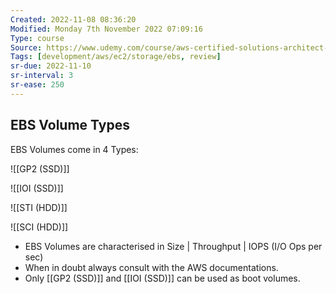 ```yaml
---
Created: 2022-11-08 08:36:20
Modified: Monday 7th November 2022 07:09:16
Type: course
Source: https://www.udemy.com/course/aws-certified-solutions-architect-associate-saa-c01/?xref=E0Aed11STH4LPUQvCz0GJFABTmM=
Tags: [development/aws/ec2/storage/ebs, review]
sr-due: 2022-11-10
sr-interval: 3
sr-ease: 250
---
```


## EBS Volume Types

EBS Volumes come in 4 Types:

![[GP2 (SSD)]]

![[IOI (SSD)]]

![[STI (HDD)]]

![[SCI (HDD)]]

- EBS Volumes are characterised in Size | Throughput | IOPS (I/O Ops per sec)
- When in doubt always consult with the AWS documentations.
- Only [[GP2 (SSD)]] and [[IOI (SSD)]] can be used as boot volumes.

